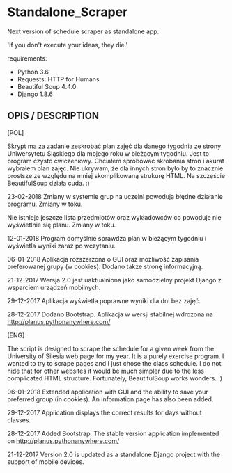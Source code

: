 # Standalone_Scraper
Next version of schedule scraper as standalone app.

'If you don't execute your ideas, they die.'

requirements:
* Python 3.6
* Requests: HTTP for Humans
* Beautiful Soup 4.4.0
* Django 1.8.6

OPIS / DESCRIPTION
--

[POL]

Skrypt ma za zadanie zeskrobać plan zajęć dla danego tygodnia ze
strony Uniwersytetu Śląskiego dla mojego roku w bieżącym tygodniu. 
Jest to program czysto ćwiczeniowy. Chciałem spróbować skrobania stron i akurat wybrałem plan
zajęć. Nie ukrywam, że dla innych stron było by to znacznie prostsze ze względu na mniej skomplikowaną 
strukurę HTML. Na szczęście BeautifulSoup działa cuda. :)


23-02-2018
Zmiany w systemie grup na uczelni powodują błędne działanie programu. Zmiany w toku.

Nie istnieje jeszcze lista przedmiotów oraz wykładowców co powoduje nie wyświetlnie się planu. Zmiany w toku.


12-01-2018
Program domyślnie sprawdza plan w bieżącym tygodniu i wyświetla wyniki zaraz po wczytaniu.

06-01-2018
Aplikacja rozszerzona o GUI oraz możliwość zapisania preferowanej grupy (w cookies). Dodano także stronę informacyjną.

21-12-2017
Wersja 2.0 jest uaktualniona jako samodzielny projekt Django z wsparciem urządzeń mobilnych.

29-12-2017
Aplikacja wyświetla poprawne wyniki dla dni bez zajęć.

28-12-2017
Dodano Bootstrap.
Aplikacja w wersji stabilnej wdrożona na http://planus.pythonanywhere.com/




[ENG]

The script is designed to scrape the schedule for a given week from the University of Silesia web page for my year.
It is a purely exercise program. I wanted to try to scrape pages and I just chose the class schedule. 
I do not hide that for other websites it would be much simpler due to the less complicated HTML structure. 
Fortunately, BeautifulSoup works wonders. :)


06-01-2018
Extended application with GUI and the ability to save your preferred group (in cookies). An information page has also been added.

29-12-2017
Application displays the correct results for days without classes.

28-12-2017
Added Bootstrap.
The stable version application implemented on http://planus.pythonanywhere.com/


21-12-2017
Version 2.0 is updated as a standalone Django project with the support of mobile devices.



